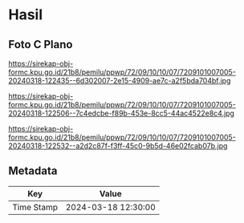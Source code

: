 # Hasil

## Foto C Plano

https://sirekap-obj-formc.kpu.go.id/21b8/pemilu/ppwp/72/09/10/10/07/7209101007005-20240318-122435--6d302007-2e15-4909-ae7c-a2f5bda704bf.jpg

https://sirekap-obj-formc.kpu.go.id/21b8/pemilu/ppwp/72/09/10/10/07/7209101007005-20240318-122506--7c4edcbe-f89b-453e-8cc5-44ac4522e8c4.jpg

https://sirekap-obj-formc.kpu.go.id/21b8/pemilu/ppwp/72/09/10/10/07/7209101007005-20240318-122532--a2d2c87f-f3ff-45c0-9b5d-46e02fcab07b.jpg


## Metadata

| Key        | Value               |
| ---------- | ------------------- |
| Time Stamp | 2024-03-18 12:30:00 |



